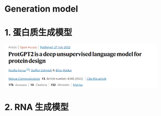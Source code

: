 # Generation model

# 1. 蛋白质生成模型

<img src="chapter2_contents.assets/image-20230207144931463.png" alt="image-20230207144931463" style="zoom: 67%;" />















# 2. RNA 生成模型

